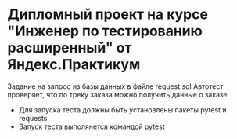 ﻿# Дипломный проект на курсе "Инженер по тестированию расширенный" от Яндекс.Практикум
Задание на запрос из базы данных в файле request.sql
Автотест проверяет, что по треку заказа можно получить данные о заказе.
- Для запуска теста должны быть установлены пакеты pytest и requests
- Запуск теста выполянется командой pytest